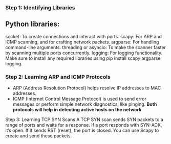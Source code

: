### Step 1: Identifying Libraries

## Python libraries:

socket: To create connections and interact with ports.
scapy: For ARP and ICMP scanning, and for crafting network packets.
argparse: For handling command-line arguments.
threading or asyncio: To make the scanner faster by scanning multiple ports concurrently.
logging: For logging functionality.
Make sure to install any required libraries using pip install scapy argparse logging.

### Step 2: Learning ARP and ICMP Protocols

- ARP (Address Resolution Protocol) helps resolve IP addresses to MAC addresses.
 - ICMP (Internet Control Message Protocol) is used to send error messages or perform simple network diagnostics, like pinging.
**Both protocols will help in detecting active hosts on the network**

Step 3: Learning TCP SYN Scans
A TCP SYN scan sends SYN packets to a range of ports and waits for a response. If a port responds with SYN-ACK, it’s open. If it sends RST (reset), the port is closed. You can use Scapy to create and send these packets.
